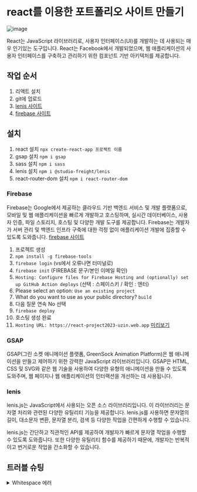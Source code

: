 # react를 이용한 포트폴리오 사이트 만들기
![image](https://github.com/uUZINN/react-project2023/assets/89904583/0ecf0569-b529-4099-8018-25e15de7ae32)

React는 JavaScript 라이브러리로, 사용자 인터페이스(UI)를 개발하는 데 사용되는 매우 인기있는 도구입니다. React는 Facebook에서 개발되었으며, 웹 애플리케이션의 사용자 인터페이스를 구축하고 관리하기 위한 컴포넌트 기반 아키텍처를 제공합니다.

## 작업 순서
1. 리액트 설치
2. git에 업로드
3. [lenis 사이트](https://lenis.studiofreight.com/)
4. [firebase 사이트](https://console.firebase.google.com/?hl=ko)

## 설치
1. react 설치 `npx create-react-app 프로젝트 이름`
2. gsap 설치 `npm i gsap`
3. sass 설치 `npm i sass`
4. lenis 설치 `npm i @studio-freight/lenis`
5. react-router-dom 설치 `npm i react-router-dom`

### Firebase
Firebase는 Google에서 제공하는 클라우드 기반 백엔드 서비스 및 개발 플랫폼으로, 모바일 및 웹 애플리케이션을 빠르게 개발하고 호스팅하며, 실시간 데이터베이스, 사용자 인증, 파일 스토리지, 호스팅 및 다양한 개발 도구를 제공합니다. Firebase는 개발자가 서버 관리 및 백엔드 인프라 구축에 대한 걱정 없이 애플리케이션 개발에 집중할 수 있도록 도와줍니다.
[firebase 사이트](https://console.firebase.google.com/?hl=ko)
1. 프로젝트 생성
2. `npm install -g firebase-tools`
3. `firebase login` (vs에서 오류나면 터미널로)
4. `firebase init` (FIREBASE 문구/본인 이메일 확인)
5. `Hosting: Configure files for Firebase Hosting and (optionally) set up GitHub Action deploys`   (선택 : 스페이스키 / 확인 : 엔터)
6. Please select an option: `Use an existing project`
7. What do you want to use as your public directory? `build`
8. 다음 질문 연속 No 선택
9. `firebase deploy`
10. 호스팅 생성 완료
11. `Hosting URL: https://react-project2023-uzin.web.app` [미리보기](https://react-project2023-uzin.web.app/) 

### GSAP
GSAP(그린 소켓 애니메이션 플랫폼, GreenSock Animation Platform)은 웹 애니메이션을 만들고 제어하기 위한 강력한 JavaScript 라이브러리입니다. GSAP은 HTML, CSS 및 SVG와 같은 웹 기술을 사용하여 다양한 유형의 애니메이션을 만들 수 있도록 도와주며, 웹 페이지나 웹 애플리케이션의 인터랙션을 개선하는 데 사용됩니다.

### lenis
lenis.js는 JavaScript에서 사용되는 오픈 소스 라이브러리입니다. 이 라이브러리는 문자열 처리와 관련된 다양한 유틸리티 기능을 제공합니다. lenis.js를 사용하면 문자열의 길이, 대소문자 변환, 문자열 분리, 검색 등 다양한 작업을 간편하게 수행할 수 있습니다.

lenis.js는 간단하고 직관적인 API를 제공하여 개발자가 빠르게 문자열 작업을 수행할 수 있도록 도와줍니다. 또한 다양한 유틸리티 함수를 제공하기 때문에, 개발자는 반복적이고 번거로운 작업을 간소화할 수 있습니다.

## 트러블 슈팅
<details>
<summary>Whitespace 에러</summary>
유닉스 시스템에서는 한 줄의 끝이 LF(Line Feed)로 이루어지는 반면,   
윈도우에서는 줄 하나가 CR(Carriage Return)와 LF(Line Feed), 즉 CRLF로   이루어지는데 Git이 이 둘 중 어느 쪽을 선택할지 혼란이 온 것이다 !   
      
해결방법   
`git config --global core.autocrlf true // 시스템 전체에 적용`   
`git config core.autocrlf true // 해당 프로젝트에만 적용`
</details>
